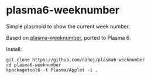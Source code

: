 # plasma6-weeknumber

Simple plasmoid to show the current week number.

Based on [plasma-weeknumber](https://github.com/anselmolsm/plasma-weeknumber), ported to Plasma 6.

Install:

```shell
git clone https://github.com/nahoj/plasma6-weeknumber
cd plasma6-weeknumber
kpackagetool6 -t Plasma/Applet -i .
```
